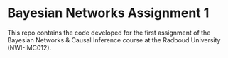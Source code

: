 # Bayesian Networks Assignment 1

This repo contains the code developed for the first assignment of the Bayesian Networks & Causal Inference course at the Radboud University (NWI-IMC012).
